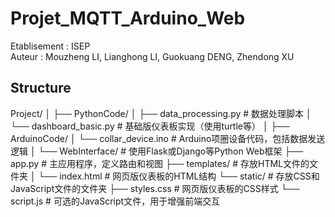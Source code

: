 # Projet_MQTT_Arduino_Web

Etablisement : ISEP  
Auteur : Mouzheng LI, Lianghong LI, Guokuang DENG, Zhendong XU  

## Structure

Project/
│
├── PythonCode/
│   ├── data_processing.py  # 数据处理脚本
│   └── dashboard_basic.py  # 基础版仪表板实现（使用turtle等）
│
├── ArduinoCode/
│   └── collar_device.ino   # Arduino项圈设备代码，包括数据发送逻辑
│
└── WebInterface/  # 使用Flask或Django等Python Web框架
    ├── app.py             # 主应用程序，定义路由和视图
    ├── templates/         # 存放HTML文件的文件夹
    │   └── index.html     # 网页版仪表板的HTML结构
    └── static/            # 存放CSS和JavaScript文件的文件夹
        ├── styles.css     # 网页版仪表板的CSS样式
        └── script.js      # 可选的JavaScript文件，用于增强前端交互

